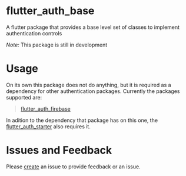 # flutter_auth_base 

A flutter package that provides a base level set of classes to implement authentication controls

_Note:_ This package is still in development

# Usage

On its own this package does not do anything, but it is required as a dependency for other authentication packages. Currently the packages supported are:

 > [flutter_auth_firebase](https://github.com/aqwert/flutter_auth_firebase)

In adition to the dependency that package has on this one, the [flutter_auth_starter](https://github.com/aqwert/flutter_auth_starter) also requires it.


# Issues and Feedback

Please [create](https://github.com/aqwert/flutter_auth_base/issues/new) an issue to provide feedback or an issue.